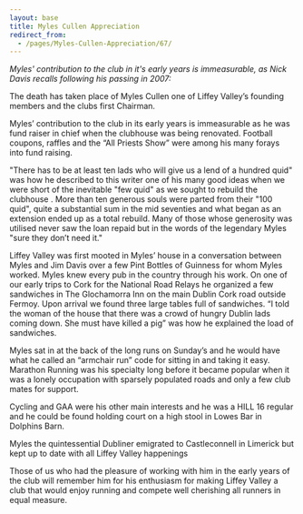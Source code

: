 ```yaml
---
layout: base
title: Myles Cullen Appreciation
redirect_from:
  - /pages/Myles-Cullen-Appreciation/67/
---
```


*Myles' contribution to the club in it's early years is immeasurable, as Nick Davis recalls following his passing in 2007:*

The death has taken place of Myles Cullen one of Liffey Valley’s founding members and the clubs first Chairman.

Myles’ contribution to the club in its early years is immeasurable as he was fund raiser in chief when the clubhouse was being renovated. Football coupons, raffles and the “All Priests Show” were among his many forays into fund raising.

"There has to be at least ten lads who will give us a lend of a hundred quid"  was how he described to this writer one of his many good ideas when we were short of the inevitable "few quid" as we sought to rebuild the clubhouse . More than ten generous souls were parted from their "100 quid", quite a substantial sum in the mid seventies and what began as an extension ended up as a total rebuild. Many of those whose generosity was utilised never saw the loan repaid but in the words of the legendary Myles "sure they don’t need it."

Liffey Valley was first mooted in Myles’ house in a conversation between Myles and Jim Davis over a few Pint Bottles of Guinness for whom Myles worked. Myles knew every pub in the country through his work. On one of our early trips to Cork for the National Road Relays he organized a few sandwiches in The Glochamorra Inn on the main Dublin Cork road outside Fermoy. Upon arrival we found three large tables full of sandwiches. “I told the woman of the house that there was a crowd of hungry Dublin lads coming down. She must have killed a pig” was how he explained the load of sandwiches.

Myles sat in at the back of the long runs on Sunday’s and he would have what he called an “armchair run” code for sitting in and taking it easy.  Marathon Running was his specialty long before it became popular when it was a lonely occupation with sparsely populated roads and only a few club mates for support.

Cycling and GAA were his other main interests and he was a HILL 16 regular and he could be found holding court on a high stool in Lowes Bar in Dolphins Barn.

Myles the quintessential Dubliner emigrated to Castleconnell in Limerick but kept up to date with all Liffey Valley happenings

Those of us who had the pleasure of working with him in the early years of the club will remember him for his enthusiasm for making Liffey Valley a club that would enjoy running and compete well cherishing all runners in equal measure.
